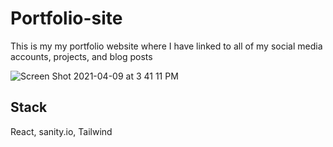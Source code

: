 # Portfolio-site


This is my my portfolio website where I have linked to all of my social media accounts, projects, and blog posts


![Screen Shot 2021-04-09 at 3 41 11 PM](https://user-images.githubusercontent.com/58966106/114243584-12626500-994a-11eb-862e-94ae2decabde.png)



## Stack
React, sanity.io, Tailwind
